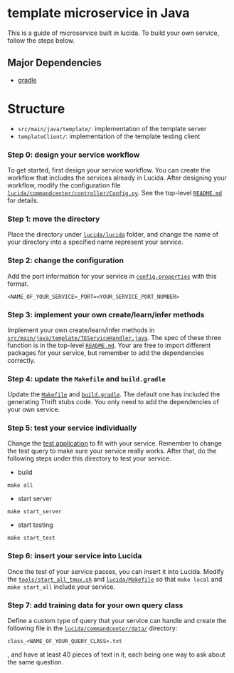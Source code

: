# template microservice in Java

This is a guide of microservice built in lucida. To build your own service, follow the steps below.

## Major Dependencies

- [gradle](https://gradle.org/)

# Structure

- `src/main/java/template/`: implementation of the template server
- `templateClient/`: implementation of the template testing client

### Step 0: design your service workflow

To get started, first design your service workflow. You can create the workflow that includes the services already in Lucida. After designing your workflow, modify the configuration file [`lucida/commandcenter/controller/Config.py`](../../commandcenter/controllers/Config.py). See the top-level [`README.md`](../../../README.md) for details.

### Step 1: move the directory 

Place the directory under [`lucida/lucida`](../../) folder, and change the name of your directory into a specified name represent your service.

### Step 2: change the configuration

Add the port information for your service in [`config.properties`](../../config.properties) with this format.
```
<NAME_OF_YOUR_SERVICE>_PORT=<YOUR_SERVICE_PORT_NUMBER>
```

### Step 3: implement your own create/learn/infer methods

Implement your own create/learn/infer methods in [`src/main/java/template/TEServiceHandler.java`](src/main/java/template/TEServiceHandler.java). The spec of these three function is in the top-level [`README.md`](../../../README.md). Your are free to import different packages for your service, but remember to add the dependencies correctly.

### Step 4: update the `Makefile` and `build.gradle`

Update the [`Makefile`](Makefile) and [`build.gradle`](build.gradle). The default one has included the generating Thrift stubs code. You only need to add the dependencies of your own service.

### Step 5: test your service individually

Change the [test application](templateClient/templateClient.java) to fit with your service. Remember to change the test query to make sure your service really works. After that, do the following steps under this directory to test your service.

- build 

 ```
 make all
 ```

- start server

 ```
 make start_server
 ```
 
- start testing

 ```
 make start_test
 ```

### Step 6: insert your service into Lucida

Once the test of your service passes, you can insert it into Lucida. Modify the [`tools/start_all_tmux.sh`](../../../tools/start_all_tmux.sh) and [`lucida/Makefile`](../../Makefile) so that `make local` and `make start_all` include your service.

### Step 7: add training data for your own query class

Define a custom type of query that your service can handle and create the following file in the [`lucida/commandcenter/data/`](../../commandcenter/data/) directory:

```
class_<NAME_OF_YOUR_QUERY_CLASS>.txt
```

, and have at least 40 pieces of text in it, each being one way to ask about the same question.
